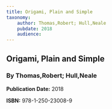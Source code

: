 ```yaml
---
title: Origami, Plain and Simple
taxonomy:
	author: Thomas,Robert; Hull,Neale
	pubdate: 2018
	audience: 
---
```

## Origami, Plain and Simple
### By Thomas,Robert; Hull,Neale


**Publication Date:** 2018

**ISBN:** 978-1-250-23008-9